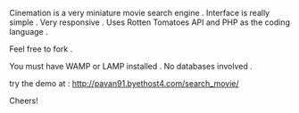Cinemation is a very miniature movie search engine . Interface is really simple . Very responsive .
Uses Rotten Tomatoes API and PHP as the coding language .

Feel free to fork .

You must have WAMP or LAMP installed . No databases involved .

try the demo at : http://pavan91.byethost4.com/search_movie/

Cheers!